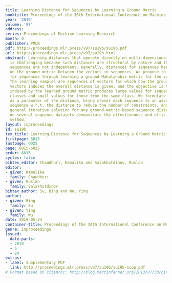 ```yaml
---
title: Learning Distance for Sequences by Learning a Ground Metric
booktitle: Proceedings of the 36th International Conference on Machine Learning
year: '2019'
volume: '97'
address: 
series: Proceedings of Machine Learning Research
month: 0
publisher: PMLR
pdf: http://proceedings.mlr.press/v97/su19b/su19b.pdf
url: http://proceedings.mlr.press/v97/su19b.html
abstract: Learning distances that operate directly on multi-dimensional sequences
  is challenging because such distances are structural by nature and the vectors in
  sequences are not independent. Generally, distances for sequences heavily depend
  on the ground metric between the vectors in sequences. We propose to learn the distance
  for sequences through learning a ground Mahalanobis metric for the vectors in sequences.
  The learning samples are sequences of vectors for which how the ground metric between
  vectors induces the overall distance is given, and the objective is that the distance
  induced by the learned ground metric produces large values for sequences from different
  classes and small values for those from the same class. We formulate the metric
  as a parameter of the distance, bring closer each sequence to an associated virtual
  sequence w.r.t. the distance to reduce the number of constraints, and develop a
  general iterative solution for any ground-metric-based sequence distance. Experiments
  on several sequence datasets demonstrate the effectiveness and efficiency of our
  method.
layout: inproceedings
id: su19b
tex_title: Learning Distance for Sequences by Learning a Ground Metric
firstpage: 6015
lastpage: 6025
page: 6015-6025
order: 6015
cycles: false
bibtex_editor: Chaudhuri, Kamalika and Salakhutdinov, Ruslan
editor:
- given: Kamalika
  family: Chaudhuri
- given: Ruslan
  family: Salakhutdinov
bibtex_author: Su, Bing and Wu, Ying
author:
- given: Bing
  family: Su
- given: Ying
  family: Wu
date: 2019-05-24
container-title: Proceedings of the 36th International Conference on Machine Learning
genre: inproceedings
issued:
  date-parts:
  - 2019
  - 5
  - 24
extras:
- label: Supplementary PDF
  link: http://proceedings.mlr.press/v97/su19b/su19b-supp.pdf
# Format based on citeproc: http://blog.martinfenner.org/2013/07/30/citeproc-yaml-for-bibliographies/
---
```

